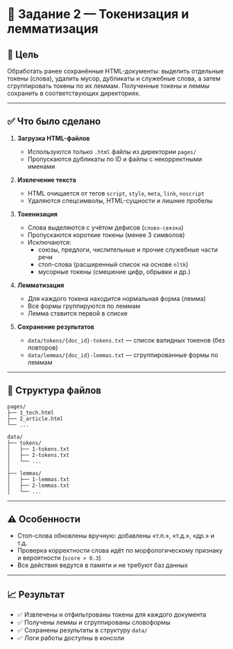 # 🧠 Задание 2 — Токенизация и лемматизация

## 📌 Цель

Обработать ранее сохранённые HTML-документы: выделить отдельные токены (слова), удалить мусор, дубликаты и служебные слова, а затем сгруппировать токены по их леммам. Полученные токены и леммы сохранить в соответствующих директориях.

---

## ✅ Что было сделано

1. **Загрузка HTML-файлов**
   - Используются только `.html` файлы из директории `pages/`
   - Пропускаются дубликаты по ID и файлы с некорректными именами

2. **Извлечение текста**
   - HTML очищается от тегов `script`, `style`, `meta`, `link`, `noscript`
   - Удаляются спецсимволы, HTML-сущности и лишние пробелы

3. **Токенизация**
   - Слова выделяются с учётом дефисов (`слово-связка`)
   - Пропускаются короткие токены (менее 3 символов)
   - Исключаются:
     - союзы, предлоги, числительные и прочие служебные части речи
     - стоп-слова (расширенный список на основе `nltk`)
     - мусорные токены (смешение цифр, обрывки и др.)

4. **Лемматизация**
   - Для каждого токена находится нормальная форма (лемма)
   - Все формы группируются по леммам
   - Лемма ставится первой в списке

5. **Сохранение результатов**
   - `data/tokens/{doc_id}-tokens.txt` — список валидных токенов (без повторов)
   - `data/lemmas/{doc_id}-lemmas.txt` — сгруппированные формы по леммам

---

## 📁 Структура файлов

```text
pages/
├── 1_tech.html
├── 2_article.html
└── ...

data/
├── tokens/
│   ├── 1-tokens.txt
│   ├── 2-tokens.txt
│   └── ...
│
├── lemmas/
│   ├── 1-lemmas.txt
│   ├── 2-lemmas.txt
│   └── ...
```

---

## ⚠️ Особенности

- Стоп-слова обновлены вручную: добавлены «т.п.», «т.д.», «др.» и т.д.
- Проверка корректности слова идёт по морфологическому признаку и вероятности (`score > 0.3`)
- Все действия ведутся в памяти и не требуют баз данных

---

## 📈 Результат

- ✅ Извлечены и отфильтрованы токены для каждого документа
- ✅ Получены леммы и сгруппированы словоформы
- ✅ Сохранены результаты в структуру `data/`
- ✅ Логи работы доступны в консоли
